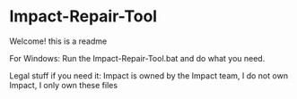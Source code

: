 # Impact-Repair-Tool
Welcome! this is a readme

For Windows: Run the Impact-Repair-Tool.bat and do what you need.

Legal stuff if you need it: Impact is owned by the Impact team, I do not own Impact, I only own these files
